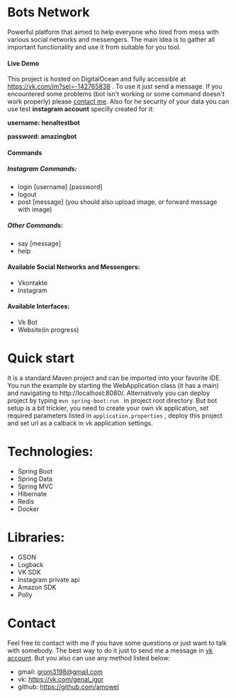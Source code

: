 # Bots Network
Powerful platform that aimed to help everyone who tired from mess with various social networks and messengers. The main idea is to gather all important functionality and use it from suitable for you tool.
#### Live Demo
This project is hosted on DigitalOcean and fully accessible at https://vk.com/im?sel=-142765838 . To use it just send a message. If you encountered some problems (bot isn't working or some command doesn't work properly) please [contact me](#contact). Also for he security of your data you can use test **instagram account** specilly created for it:

**username: henaltestbot**

**password: amazingbot**
#### Commands
##### Instagram Commands:
- login [username] [password]
- logout
- post [message] (you should also upload image, or forward message with image)
##### Other Commands:
- say [message] 
- help
#### Available Social Networks and Messengers:
- Vkontakte
- Instagram
#### Available Interfaces:
- Vk Bot
- Website(in progress)
# Quick start
It is a standard Maven project and can be imported into your favorite IDE. You run the example by starting the WebApplication class (it has a main) and navigating to http://localhost:8080/. Alternatively you can deploy project by typing ```mvn spring-boot:run ``` in project root directory. But bot setup is a bit trickier, you need to create your own vk application, set required parameters listed in `application.properties` , deploy this project and set url as a calback in vk application settings.
# Technologies:
- Spring Boot
- Spring Data
- Spring MVC
- Hibernate
- Redis
- Docker
# Libraries:
- GSON
- Logback
- VK SDK
- Instagram private api
- Amazon SDK
- Polly
# Contact
Feel free to contact with me if you have some questions or just want to talk with somebody. The best way to do it just to send me a message in [vk account](https://vk.com/genal_igor). But you also can use any method listed below:
- gmail: grom3198@gmail.com
- vk: https://vk.com/genal_igor
- github: https://github.com/amowel
